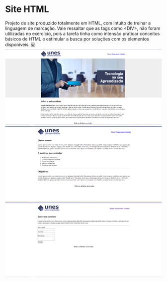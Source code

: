 # Site HTML 
Projeto de site produzido totalmente em HTML, com intuito de treinar a linguagem de marcação.  Vale ressaltar que as tags como &lt;DIV>, não foram utilizadas no exercício, pois a tarefa tinha como  intensão praticar conceitos básicos de HTML e estimular a busca por soluções com os elementos disponíveis.
:computer:
![Exemplo de página inicial](https://github.com/airtonlimajr/projetositehtml/blob/master/HOME.png)
![Exemplo de página quem somos](https://github.com/airtonlimajr/projetositehtml/blob/master/QUEM%20SOMOS.png)
![Exemplo de página contato](https://github.com/airtonlimajr/projetositehtml/blob/master/CONTATO.png)
